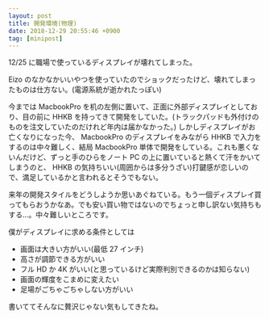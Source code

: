 ```yaml
---
layout: post
title: 開発環境(物理)
date: 2018-12-29 20:55:46 +0900
tag: [minipost]
---
```


12/25 に職場で使っているディスプレイが壊れてしまった。

Eizo のなかなかいいやつを使っていたのでショックだったけど、壊れてしまったものは仕方ない。(電源系統が逝かれたっぽい)

今までは MacbookPro を机の左側に置いて、正面に外部ディスプレイとしており、目の前に HHKB を持ってきて開発をしていた。(トラックパッドも外付けのものを注文していたのだけれど年内は届かなかった。)
しかしディスプレイがお亡くなりになった今、 MacbookPro のディスプレイをみながら HHKB で入力をするのは中々難しく、結局 MacbookPro 単体で開発をしている。これも悪くないんだけど、ずっと手のひらをノート PC の上に置いていると熱くて汗をかいてしまうのと、 HHKB の気持ちいい(周囲からは多分うざい)打鍵感が恋しいので、満足しているかと言われるとそうでもない。

来年の開発スタイルをどうしようか思いあぐねている。もう一個ディスプレイ買ってもらおうかなあ。でも安い買い物ではないのでちょっと申し訳ない気持ちもする...。中々難しいところです。

僕がディスプレイに求める条件としては

- 画面は大きい方がいい(最低 27 インチ)
- 高さが調節できる方がいい
- フル HD か 4K がいい(と思っているけど実際判別できるのかは知らない)
- 画面の輝度をこまめに変えたい
- 足場がごちゃごちゃしない方がいい

書いててそんなに贅沢じゃない気もしてきたね。
